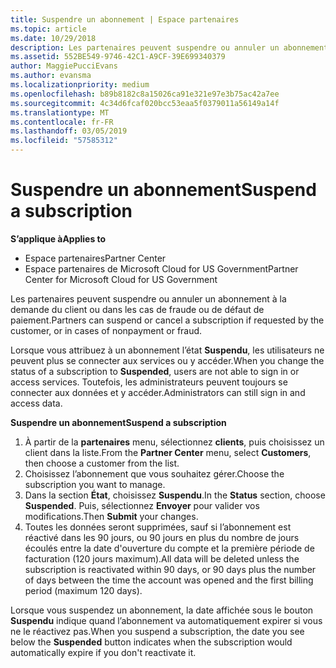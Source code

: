 ```yaml
---
title: Suspendre un abonnement | Espace partenaires
ms.topic: article
ms.date: 10/29/2018
description: Les partenaires peuvent suspendre ou annuler un abonnement à la demande du client ou dans les cas de fraude ou de défaut de paiement.
ms.assetid: 552BE549-9746-42C1-A9CF-39E699340379
author: MaggiePucciEvans
ms.author: evansma
ms.localizationpriority: medium
ms.openlocfilehash: b89b8182c8a15026ca91e321e97e3b75ac42a7ee
ms.sourcegitcommit: 4c34d6fcaf020bcc53eaa5f0379011a56149a14f
ms.translationtype: MT
ms.contentlocale: fr-FR
ms.lasthandoff: 03/05/2019
ms.locfileid: "57585312"
---
```

# <a name="suspend-a-subscription"></a><span data-ttu-id="921e6-103">Suspendre un abonnement</span><span class="sxs-lookup"><span data-stu-id="921e6-103">Suspend a subscription</span></span>

<span data-ttu-id="921e6-104">**S’applique à**</span><span class="sxs-lookup"><span data-stu-id="921e6-104">**Applies to**</span></span>

-  <span data-ttu-id="921e6-105">Espace partenaires</span><span class="sxs-lookup"><span data-stu-id="921e6-105">Partner Center</span></span>
-  <span data-ttu-id="921e6-106">Espace partenaires de Microsoft Cloud for US Government</span><span class="sxs-lookup"><span data-stu-id="921e6-106">Partner Center for Microsoft Cloud for US Government</span></span>


<span data-ttu-id="921e6-107">Les partenaires peuvent suspendre ou annuler un abonnement à la demande du client ou dans les cas de fraude ou de défaut de paiement.</span><span class="sxs-lookup"><span data-stu-id="921e6-107">Partners can suspend or cancel a subscription if requested by the customer, or in cases of nonpayment or fraud.</span></span>

<span data-ttu-id="921e6-108">Lorsque vous attribuez à un abonnement l’état **Suspendu**, les utilisateurs ne peuvent plus se connecter aux services ou y accéder.</span><span class="sxs-lookup"><span data-stu-id="921e6-108">When you change the status of a subscription to **Suspended**, users are not able to sign in or access services.</span></span> <span data-ttu-id="921e6-109">Toutefois, les administrateurs peuvent toujours se connecter aux données et y accéder.</span><span class="sxs-lookup"><span data-stu-id="921e6-109">Administrators can still sign in and access data.</span></span>

<span data-ttu-id="921e6-110">**Suspendre un abonnement**</span><span class="sxs-lookup"><span data-stu-id="921e6-110">**Suspend a subscription**</span></span>

1.  <span data-ttu-id="921e6-111">À partir de la **partenaires** menu, sélectionnez **clients**, puis choisissez un client dans la liste.</span><span class="sxs-lookup"><span data-stu-id="921e6-111">From the **Partner Center** menu, select **Customers**, then choose a customer from the list.</span></span>
2.  <span data-ttu-id="921e6-112">Choisissez l’abonnement que vous souhaitez gérer.</span><span class="sxs-lookup"><span data-stu-id="921e6-112">Choose the subscription you want to manage.</span></span>
3.  <span data-ttu-id="921e6-113">Dans la section **État**, choisissez **Suspendu**.</span><span class="sxs-lookup"><span data-stu-id="921e6-113">In the **Status** section, choose **Suspended**.</span></span> <span data-ttu-id="921e6-114">Puis, sélectionnez **Envoyer** pour valider vos modifications.</span><span class="sxs-lookup"><span data-stu-id="921e6-114">Then **Submit** your changes.</span></span>
4.  <span data-ttu-id="921e6-115">Toutes les données seront supprimées, sauf si l’abonnement est réactivé dans les 90 jours, ou 90 jours en plus du nombre de jours écoulés entre la date d'ouverture du compte et la première période de facturation (120 jours maximum).</span><span class="sxs-lookup"><span data-stu-id="921e6-115">All data will be deleted unless the subscription is reactivated within 90 days, or 90 days plus the number of days between the time the account was opened and the first billing period (maximum 120 days).</span></span>

<span data-ttu-id="921e6-116">Lorsque vous suspendez un abonnement, la date affichée sous le bouton **Suspendu** indique quand l’abonnement va automatiquement expirer si vous ne le réactivez pas.</span><span class="sxs-lookup"><span data-stu-id="921e6-116">When you suspend a subscription, the date you see below the **Suspended** button indicates when the subscription would automatically expire if you don't reactivate it.</span></span> 
